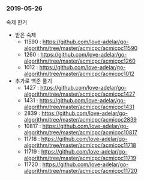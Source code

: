 ### 2019-05-26
숙제 한거 
- 받은 숙제
  - 11590 : https://github.com/love-adelar/go-algorithm/tree/master/acmicpc/acmicpc11590
  - 1260 : https://github.com/love-adelar/go-algorithm/tree/master/acmicpc/acmicpc1260
  - 1012 : https://github.com/love-adelar/go-algorithm/tree/master/acmicpc/acmicpc1012
- 추가로 백준 풀기
  - 1427 : https://github.com/love-adelar/go-algorithm/tree/master/acmicpc/acmicpc1427
  - 1431 : https://github.com/love-adelar/go-algorithm/tree/master/acmicpc/acmicpc1431
  - 2839 : https://github.com/love-adelar/go-algorithm/tree/master/acmicpc/acmicpc2839
  - 10817 : https://github.com/love-adelar/go-algorithm/tree/master/acmicpc/acmicpc10817
  - 11718 : https://github.com/love-adelar/go-algorithm/tree/master/acmicpc/acmicpc11718
  - 11719 : https://github.com/love-adelar/go-algorithm/tree/master/acmicpc/acmicpc11719
  - 11720 : https://github.com/love-adelar/go-algorithm/tree/master/acmicpc/acmicpc11720

